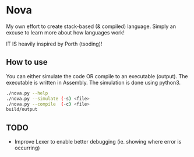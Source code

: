 # Nova
My own effort to create stack-based (& compiled) language.  Simply an excuse to learn more about how languages work!

IT IS heavily inspired by Porth (tsoding)! 

## How to use
You can either simulate the code OR compile to an executable (output).  The executable is written in Assembly.  The simulation is done using python3.
``` sh
./nova.py --help
./nova.py --simulate (-s) <file>
./nova.py --compile  (-c) <file>
build/output
```

## TODO
 - Improve Lexer to enable better debugging (ie. showing where error is occurring)
